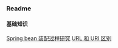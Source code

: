 ### Readme

#### 基础知识

[Spring bean 装配过程研究](https://github.com/dnstfengtao/personal-article/blob/master/basic-doc/Spring%20bean%20%E8%A3%85%E9%85%8D%E8%BF%87%E7%A8%8B%E7%A0%94%E7%A9%B6.md)
[URL 和 URI 区别](https://github.com/dnstfengtao/personal-article/blob/master/basic-doc/URL%20%E5%92%8C%20URI%20%E5%8C%BA%E5%88%AB.md)